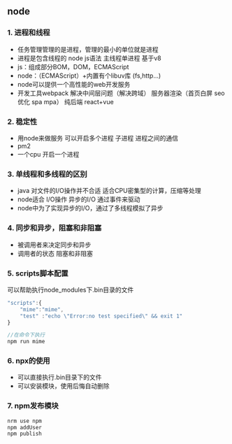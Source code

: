 ## node

### 1.	进程和线程

+ 任务管理管理的是进程，管理的最小的单位就是进程
+ 进程是包含线程的 node js语法 主线程单进程  基于v8
+ js：组成部分BOM，DOM，ECMAScript
+ node：（ECMAScript）+内置有个libuv库 (fs,http...)
+ node可以提供一个高性能的web开发服务
+ 开发工具webpack  解决中间层问题（解决跨域） 服务器渲染（首页白屏  seo优化  spa  mpa）  纯后端  react+vue  

### 2.    稳定性

+ 用node来做服务 可以开启多个进程  子进程  进程之间的通信
+ pm2
+ 一个cpu 开启一个进程

### 3.    单线程和多线程的区别

+ java 对文件的I/O操作并不合适  适合CPU密集型的计算，压缩等处理
+ node适合 I/O操作  异步的I/O 通过事件来驱动
+ node中为了实现异步的I/O，通过了多线程模拟了异步

### 4.    同步和异步，阻塞和非阻塞

+ 被调用者来决定同步和异步
+ 调用者的状态  阻塞和非阻塞

### 5.    scripts脚本配置

可以帮助执行node_modules下.bin目录的文件

```javascript
"scripts":{
    "mime":"mime",
    "test" :"echo \"Error:no test specified\" && exit 1"   
}

//在命令下执行
npm run mime
```

### 6.	npx的使用

+ 可以直接执行.bin目录下的文件
+ 可以安装模块，使用后悔自动删除

### 7.    npm发布模块

```javascript
nrm use npm 
npm addUser
npm publish
```

